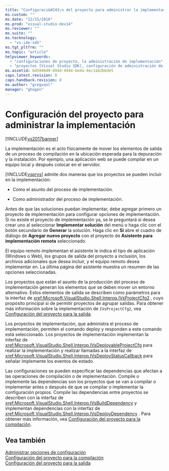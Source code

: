 ```yaml
---
title: "Configuraci&#243;n del proyecto para administrar la implementaci&#243;n | Microsoft Docs"
ms.custom: ""
ms.date: "12/15/2016"
ms.prod: "visual-studio-dev14"
ms.reviewer: ""
ms.suite: ""
ms.technology: 
  - "vs-ide-sdk"
ms.tgt_pltfrm: ""
ms.topic: "article"
helpviewer_keywords: 
  - "configuraciones de proyecto, la administración de implementación"
  - "proyectos [Visual Studio SDK], configuración de administración de implementación"
ms.assetid: bd5940d9-d94d-4944-beda-4ec1ab2bbde5
caps.latest.revision: 8
caps.handback.revision: 8
ms.author: "gregvanl"
manager: "ghogen"
---
```

# Configuraci&#243;n del proyecto para administrar la implementaci&#243;n
[!INCLUDE[vs2017banner](../../code-quality/includes/vs2017banner.md)]

La implementación es el acto físicamente de mover los elementos de salida de un proceso de compilación en la ubicación esperada para la depuración y la instalación.  Por ejemplo, una aplicación web se puede compilar en un equipo local y después colocar en el servidor.  
  
 [!INCLUDE[vsprvs](../../code-quality/includes/vsprvs_md.md)] admite dos maneras que los proyectos se pueden incluir en la implementación:  
  
-   Como el asunto del proceso de implementación.  
  
-   Como administrador del proceso de implementación.  
  
 Antes de que las soluciones puedan implementar, debe agregar primero un proyecto de implementación para configurar opciones de implementación.  Si no existe el proyecto de implementación ya, se le preguntará si desea crear uno al seleccionar **Implementar solución** del menú o haga clic con el botón secundario de **Generar** la solución.  Haga clic en **Sí** abre el cuadro de diálogo de **Agregar nuevo proyecto** con el proyecto de **Asistente para implementación remota** seleccionado.  
  
 El equipo remoto implementan el asistente le indica el tipo de aplicación \(Windows o Web\), los grupos de salida del proyecto a inclusión, los archivos adicionales que desea incluir, y el equipo remoto desea implementar en.  La última página del asistente muestra un resumen de las opciones seleccionadas.  
  
 Los proyectos que están el asunto de la producción del proceso de implementación generan los elementos que se deben mover un entorno alternativo.  Estos elementos de salida se describen como parámetros para la interfaz de <xref:Microsoft.VisualStudio.Shell.Interop.IVsProjectCfg2> , cuyo propósito principal si de permitir proyectos de agrupar salidas.  Para obtener más información sobre la implementación de `IVsProjectCfg2`, vea [Configuración del proyecto para la salida](../../extensibility/internals/project-configuration-for-output.md).  
  
 Los proyectos de implementación, que administra el proceso de implementación, permiten el comando deploy y responden a este comando está seleccionado.  Los proyectos de implementación implementan la interfaz de <xref:Microsoft.VisualStudio.Shell.Interop.IVsDeployableProjectCfg> para realizar la implementación y realizar llamadas a la interfaz de <xref:Microsoft.VisualStudio.Shell.Interop.IVsDeployStatusCallback> para señalar implemente los eventos de estado.  
  
 Las configuraciones se pueden especificar las dependencias que afectan a las operaciones de compilación o de implementación.  Compile o implemente las dependencias son los proyectos que se van a compilar o implementar antes o después de que se compilar o implementar la configuración propios.  Compile las dependencias entre proyectos se describen con la interfaz de <xref:Microsoft.VisualStudio.Shell.Interop.IVsBuildDependency> y implementan dependencias con la interfaz de <xref:Microsoft.VisualStudio.Shell.Interop.IVsDeployDependency> .  Para obtener más información, vea [Configuración del proyecto para la compilación](../../extensibility/internals/project-configuration-for-building.md).  
  
## Vea también  
 [Administrar opciones de configuración](../../extensibility/internals/managing-configuration-options.md)   
 [Configuración del proyecto para la compilación](../../extensibility/internals/project-configuration-for-building.md)   
 [Configuración del proyecto para la salida](../../extensibility/internals/project-configuration-for-output.md)